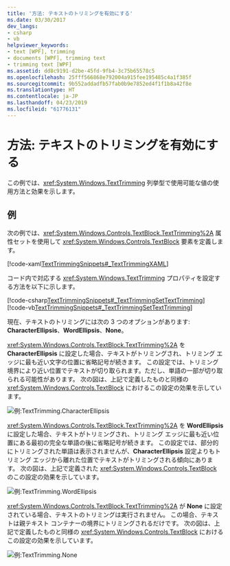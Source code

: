 ```yaml
---
title: '方法: テキストのトリミングを有効にする'
ms.date: 03/30/2017
dev_langs:
- csharp
- vb
helpviewer_keywords:
- text [WPF], trimming
- documents [WPF], trimming text
- trimming text [WPF]
ms.assetid: dd8c9191-d2be-45fd-9fb4-3c75b65578c5
ms.openlocfilehash: 25fff566868e792004a915fee195485c4a1f385f
ms.sourcegitcommit: 9b552addadfb57fab0b9e7852ed4f1f1b8a42f8e
ms.translationtype: HT
ms.contentlocale: ja-JP
ms.lasthandoff: 04/23/2019
ms.locfileid: "61776131"
---
```

# <a name="how-to-enable-text-trimming"></a>方法: テキストのトリミングを有効にする

この例では、<xref:System.Windows.TextTrimming> 列挙型で使用可能な値の使用方法と効果を示します。

## <a name="example"></a>例

次の例では、<xref:System.Windows.Controls.TextBlock.TextTrimming%2A> 属性セットを使用して <xref:System.Windows.Controls.TextBlock> 要素を定義します。

[!code-xaml[TextTrimmingSnippets#_TextTrimmingXAML](~/samples/snippets/csharp/VS_Snippets_Wpf/TextTrimmingSnippets/CSharp/Window1.xaml#_texttrimmingxaml)]

コード内で対応する <xref:System.Windows.TextTrimming> プロパティを設定する方法を以下に示します。

[!code-csharp[TextTrimmingSnippets#_TextTrimmingSetTextTrimming](~/samples/snippets/csharp/VS_Snippets_Wpf/TextTrimmingSnippets/CSharp/Window1.xaml.cs#_texttrimmingsettexttrimming)]
[!code-vb[TextTrimmingSnippets#_TextTrimmingSetTextTrimming](~/samples/snippets/visualbasic/VS_Snippets_Wpf/TextTrimmingSnippets/VisualBasic/Window1.xaml.vb#_texttrimmingsettexttrimming)]

現在、テキストのトリミングには次の 3 つのオプションがあります: **CharacterEllipsis**、**WordEllipsis**、**None**。

<xref:System.Windows.Controls.TextBlock.TextTrimming%2A> を **CharacterEllipsis** に設定した場合、テキストがトリミングされ、トリミング エッジに最も近い文字の位置に省略記号が続きます。  この設定では、トリミング境界により近い位置でテキストが切り取られます。ただし、単語の一部が切り取られる可能性があります。  次の図は、上記で定義したものと同様の <xref:System.Windows.Controls.TextBlock> におけるこの設定の効果を示しています。

![例:TextTrimming.CharacterEllipsis](./media/texttrimming-character.png "TextTrimming_Character")

<xref:System.Windows.Controls.TextBlock.TextTrimming%2A> を **WordEllipsis** に設定した場合、テキストがトリミングされ、トリミング エッジに最も近い位置にある最初の完全な単語の後に省略記号が続きます。  この設定では、部分的にトリミングされた単語は表示されませんが、**CharacterEllipsis** 設定よりもトリミング エッジから離れた位置でテキストがトリミングされる傾向にあります。  次の図は、上記で定義された <xref:System.Windows.Controls.TextBlock> のこの設定の効果を示しています。

![例:TextTrimming.WordEllipsis](./media/texttrimming-word.png "TextTrimming_Word")

<xref:System.Windows.Controls.TextBlock.TextTrimming%2A> が **None** に設定されている場合、テキストのトリミングは実行されません。  この場合、テキストは親テキスト コンテナーの境界にトリミングされるだけです。  次の図は、上記で定義したものと同様の <xref:System.Windows.Controls.TextBlock> におけるこの設定の効果を示しています。

![例:TextTrimming.None](./media/texttrimming-none.png "TextTrimming_None")
